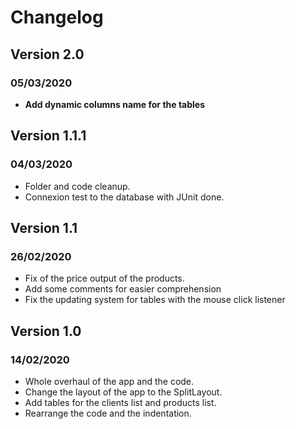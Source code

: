 # Changelog

## Version 2.0

### 05/03/2020

- **Add dynamic columns name for the tables**

## Version 1.1.1

### 04/03/2020

- Folder and code cleanup.
- Connexion test to the database with JUnit done.

## Version 1.1

### 26/02/2020

- Fix of the price output of the products.
- Add some comments for easier comprehension
- Fix the updating system for tables with the mouse click listener

## Version 1.0

### 14/02/2020

- Whole overhaul of the app and the code.
- Change the layout of the app to the SplitLayout.
- Add tables for the clients list and products list.
- Rearrange the code and the indentation.
